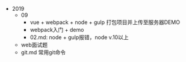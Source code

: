 - 2019
  - 09
    - vue + webpack + node + gulp  打包项目并上传至服务器DEMO
    - webpack入门 + demo
    - 02.md: node + gulp报错，node v.10以上
  - web面试题
  - git.md 常用git命令